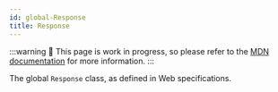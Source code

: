 ```yaml
---
id: global-Response
title: Response
---
```


:::warning
🚧 This page is work in progress, so please refer to the [MDN documentation](https://developer.mozilla.org/en-US/docs/Web/API/Response) for more information.
:::

The global `Response` class, as defined in Web specifications.
